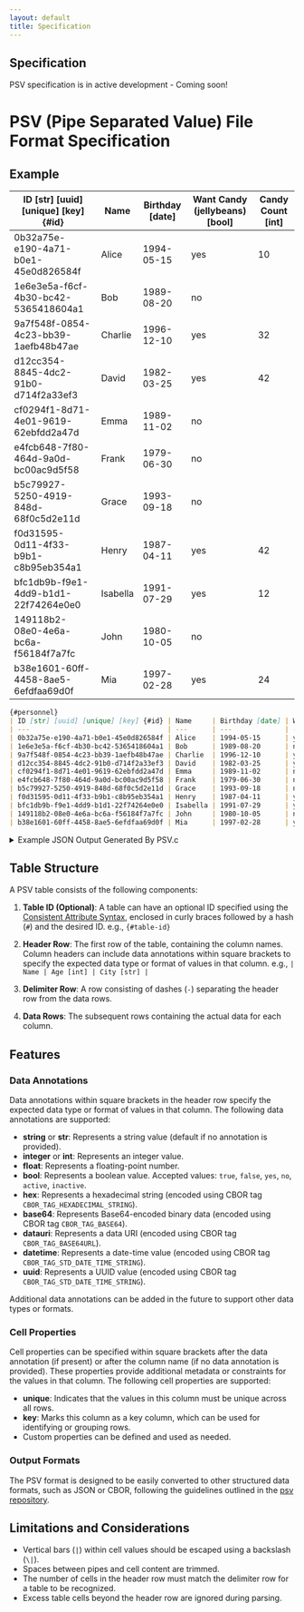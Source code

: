 ```yaml
---
layout: default
title: Specification
---
```


<div class="jumbotron">
  <h2>Specification</h2>
  <p class="lead">PSV specification is in active development - Coming soon!</p>
</div>

# PSV (Pipe Separated Value) File Format Specification

## Example

| ID [str] [uuid] [unique] [key] {#id} | Name     | Birthday [date] | Want Candy (jellybeans) [bool] | Candy Count [int] |
| ---                                  | ---      | ---             | ---                            | ---               |
| 0b32a75e-e190-4a71-b0e1-45e0d826584f | Alice    | 1994-05-15      | yes                            | 10                |
| 1e6e3e5a-f6cf-4b30-bc42-5365418604a1 | Bob      | 1989-08-20      | no                             |                   |
| 9a7f548f-0854-4c23-bb39-1aefb48b47ae | Charlie  | 1996-12-10      | yes                            | 32                |
| d12cc354-8845-4dc2-91b0-d714f2a33ef3 | David    | 1982-03-25      | yes                            | 42                |
| cf0294f1-8d71-4e01-9619-62ebfdd2a47d | Emma     | 1989-11-02      | no                             |                   |
| e4fcb648-7f80-464d-9a0d-bc00ac9d5f58 | Frank    | 1979-06-30      | no                             |                   |
| b5c79927-5250-4919-848d-68f0c5d2e11d | Grace    | 1993-09-18      | no                             |                   |
| f0d31595-0d11-4f33-b9b1-c8b95eb354a1 | Henry    | 1987-04-11      | yes                            | 42                |
| bfc1db9b-f9e1-4dd9-b1d1-22f74264e0e0 | Isabella | 1991-07-29      | yes                            | 12                |
| 149118b2-08e0-4e6a-bc6a-f56184f7a7fc | John     | 1980-10-05      | no                             |                   |
| b38e1601-60ff-4458-8ae5-6efdfaa69d0f | Mia      | 1997-02-28      | yes                            | 24                |

```markdown
{#personnel}
| ID [str] [uuid] [unique] [key] {#id} | Name     | Birthday [date] | Want Candy (jellybeans) [bool] | Candy Count [int] |
| ---                                  | ---      | ---             | ---                            | ---               |
| 0b32a75e-e190-4a71-b0e1-45e0d826584f | Alice    | 1994-05-15      | yes                            | 10                |
| 1e6e3e5a-f6cf-4b30-bc42-5365418604a1 | Bob      | 1989-08-20      | no                             |                   |
| 9a7f548f-0854-4c23-bb39-1aefb48b47ae | Charlie  | 1996-12-10      | yes                            | 32                |
| d12cc354-8845-4dc2-91b0-d714f2a33ef3 | David    | 1982-03-25      | yes                            | 42                |
| cf0294f1-8d71-4e01-9619-62ebfdd2a47d | Emma     | 1989-11-02      | no                             |                   |
| e4fcb648-7f80-464d-9a0d-bc00ac9d5f58 | Frank    | 1979-06-30      | no                             |                   |
| b5c79927-5250-4919-848d-68f0c5d2e11d | Grace    | 1993-09-18      | no                             |                   |
| f0d31595-0d11-4f33-b9b1-c8b95eb354a1 | Henry    | 1987-04-11      | yes                            | 42                |
| bfc1db9b-f9e1-4dd9-b1d1-22f74264e0e0 | Isabella | 1991-07-29      | yes                            | 12                |
| 149118b2-08e0-4e6a-bc6a-f56184f7a7fc | John     | 1980-10-05      | no                             |                   |
| b38e1601-60ff-4458-8ae5-6efdfaa69d0f | Mia      | 1997-02-28      | yes                            | 24                |
```

<details><summary>Example JSON Output Generated By PSV.c</summary>

```json
{
  "id": "personnel",
  "headers": [
    "ID [str] [uuid] [unique] [key] {#id}",
    "Name",
    "Birthday [date]",
    "Want Candy (jellybeans) [bool]",
    "Candy Count [int]"
  ],
  "keys": [
    "id",
    "name",
    "birthday",
    "want_candy",
    "candy_count"
  ],
  "data_annotation": [
    [
      "str",
      "uuid",
      "unique",
      "key"
    ],
    [],
    [
      "date"
    ],
    [
      "bool"
    ],
    [
      "int"
    ]
  ],
  "rows": [
    {
      "id": "0b32a75e-e190-4a71-b0e1-45e0d826584f",
      "name": "Alice",
      "birthday": "1994-05-15",
      "want_candy": true,
      "candy_count": 10
    },
    {
      "id": "1e6e3e5a-f6cf-4b30-bc42-5365418604a1",
      "name": "Bob",
      "birthday": "1989-08-20",
      "want_candy": false,
      "candy_count": null
    },
    {
      "id": "9a7f548f-0854-4c23-bb39-1aefb48b47ae",
      "name": "Charlie",
      "birthday": "1996-12-10",
      "want_candy": true,
      "candy_count": 32
    },
    {
      "id": "d12cc354-8845-4dc2-91b0-d714f2a33ef3",
      "name": "David",
      "birthday": "1982-03-25",
      "want_candy": true,
      "candy_count": 42
    },
    {
      "id": "cf0294f1-8d71-4e01-9619-62ebfdd2a47d",
      "name": "Emma",
      "birthday": "1989-11-02",
      "want_candy": false,
      "candy_count": null
    },
    {
      "id": "e4fcb648-7f80-464d-9a0d-bc00ac9d5f58",
      "name": "Frank",
      "birthday": "1979-06-30",
      "want_candy": false,
      "candy_count": null
    },
    {
      "id": "b5c79927-5250-4919-848d-68f0c5d2e11d",
      "name": "Grace",
      "birthday": "1993-09-18",
      "want_candy": false,
      "candy_count": null
    },
    {
      "id": "f0d31595-0d11-4f33-b9b1-c8b95eb354a1",
      "name": "Henry",
      "birthday": "1987-04-11",
      "want_candy": true,
      "candy_count": 42
    },
    {
      "id": "bfc1db9b-f9e1-4dd9-b1d1-22f74264e0e0",
      "name": "Isabella",
      "birthday": "1991-07-29",
      "want_candy": true,
      "candy_count": 12
    },
    {
      "id": "149118b2-08e0-4e6a-bc6a-f56184f7a7fc",
      "name": "John",
      "birthday": "1980-10-05",
      "want_candy": false,
      "candy_count": null
    },
    {
      "id": "b38e1601-60ff-4458-8ae5-6efdfaa69d0f",
      "name": "Mia",
      "birthday": "1997-02-28",
      "want_candy": true,
      "candy_count": 24
    }
  ]
}
```

</details>


## Table Structure

A PSV table consists of the following components:

1. **Table ID (Optional)**: A table can have an optional ID specified using the [Consistent Attribute Syntax](https://talk.commonmark.org/t/consistent-attribute-syntax/272), enclosed in curly braces followed by a hash (`#`) and the desired ID. e.g., `{#table-id}`

2. **Header Row**: The first row of the table, containing the column names. Column headers can include data annotations within square brackets to specify the expected data type or format of values in that column. e.g., `| Name | Age [int] | City [str] |`

3. **Delimiter Row**: A row consisting of dashes (`-`) separating the header row from the data rows.

4. **Data Rows**: The subsequent rows containing the actual data for each column.

## Features

### Data Annotations

Data annotations within square brackets in the header row specify the expected data type or format of values in that column. The following data annotations are supported:

- **string** or **str**: Represents a string value (default if no annotation is provided).
- **integer** or **int**: Represents an integer value.
- **float**: Represents a floating-point number.
- **bool**: Represents a boolean value. Accepted values: `true`, `false`, `yes`, `no`, `active`, `inactive`.
- **hex**: Represents a hexadecimal string (encoded using CBOR tag `CBOR_TAG_HEXADECIMAL_STRING`).
- **base64**: Represents Base64-encoded binary data (encoded using CBOR tag `CBOR_TAG_BASE64`).
- **datauri**: Represents a data URI (encoded using CBOR tag `CBOR_TAG_BASE64URL`).
- **datetime**: Represents a date-time value (encoded using CBOR tag `CBOR_TAG_STD_DATE_TIME_STRING`).
- **uuid**: Represents a UUID value (encoded using CBOR tag `CBOR_TAG_STD_DATE_TIME_STRING`).

Additional data annotations can be added in the future to support other data types or formats.

### Cell Properties

Cell properties can be specified within square brackets after the data annotation (if present) or after the column name (if no data annotation is provided). These properties provide additional metadata or constraints for the values in that column. The following cell properties are supported:

- **unique**: Indicates that the values in this column must be unique across all rows.
- **key**: Marks this column as a key column, which can be used for identifying or grouping rows.
- Custom properties can be defined and used as needed.

### Output Formats

The PSV format is designed to be easily converted to other structured data formats, such as JSON or CBOR, following the guidelines outlined in the [psv repository](https://github.com/psv-format/psv).

## Limitations and Considerations

- Vertical bars (`|`) within cell values should be escaped using a backslash (`\|`).
- Spaces between pipes and cell content are trimmed.
- The number of cells in the header row must match the delimiter row for a table to be recognized.
- Excess table cells beyond the header row are ignored during parsing.
